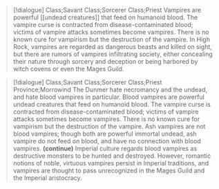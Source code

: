 >[!dialogue] Class;Savant Class;Sorcerer Class;Priest
Vampires are powerful [[undead creatures]] that feed on humanoid blood. The vampire curse is contracted from disease-contaminated blood; victims of vampire attacks sometimes become vampires. There is no known cure for vampirism but the destruction of the vampire. In High Rock, vampires are regarded as dangerous beasts and killed on sight, but there are rumors of vampires infiltrating society, either concealing their nature through sorcery and deception or being harbored by witch covens or even the Mages Guild.

>[!dialogue] Class;Savant Class;Sorcerer Class;Priest Province;Morrowind
The Dunmer hate necromancy and the undead, and hate blood vampires in particular. Blood vampires are powerful undead creatures that feed on humanoid blood. The vampire curse is contracted from disease-contaminated blood; victims of vampire attacks sometimes become vampires. There is no known cure for vampirism but the destruction of the vampire. Ash vampires are not blood vampires; though both are powerful immortal undead, ash vampire do not feed on blood, and have no connection with blood vampires.
**(continue)**
Imperial culture regards blood vampires as destructive monsters to be hunted and destroyed. However, romantic notions of noble, virtuous vampires persist in Imperial traditions, and vampires are thought to pass unrecognized in the Mages Guild and the Imperial aristocracy.